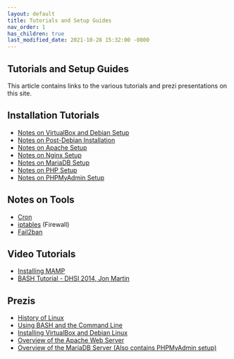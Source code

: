 ```yaml
---
layout: default
title: Tutorials and Setup Guides
nav_order: 1
has_children: true
last_modified_date: 2021-10-28 15:32:00 -0800
---
```


## Tutorials and Setup Guides

This article contains links to the various tutorials and prezi presentations on this site.

Installation Tutorials
----------------------

-   [Notes on VirtualBox and Debian Setup](../Notes%20on%20VirtualBox%20and%20Debian%20Setup)
-   [Notes on Post-Debian Installation](../Notes%20on%20Post-Debian%20Installation)
-   [Notes on Apache Setup](../Notes%20on%20Apache%20Setup)
-   [Notes on Nginx Setup](../Notes%20on%20Nginx%20Setup)
-   [Notes on MariaDB Setup](../Notes%20on%20MariaDB%20Setup)
-   [Notes on PHP Setup](../Notes%20on%20PHP%20Setup)
-   [Notes on PHPMyAdmin Setup](../Notes%20on%20PHPMyAdmin%20Setup)

Notes on Tools
--------------

-   [Cron](../Cron)
-   [iptables](../iptables) (Firewall)
-   [Fail2ban](../Fail2ban)

Video Tutorials
---------------

-   [Installing MAMP](https://dhlinux.org/Tutorials/MAMP-Tutorial.mp4)
-   [BASH Tutorial - DHSI 2014, Jon Martin](https://dhlinux.org/Tutorials/Bash-Tutorial.mp4)

Prezis
------

-   [History of Linux](https://prezi.com/owlxtbwnxxzg/?token=79a88ad6e8bd6eb145ad4238ab1cf1be356e6486e47a1e09b6dbc82c80bf717d&utm_campaign=share&utm_medium=copy)
-   [Using BASH and the Command Line](https://prezi.com/a_u9g2oqraan/?token=11c22ca66953ef1d5bee0839558940db89c01328f8ac5b0cc7b35e1088b823cb&utm_campaign=share&utm_medium=copy)
-   [Installing VirtualBox and Debian Linux](https://prezi.com/l6znv2squxxu/?token=e5c7473d78bdc288648d9bf52d46640f6707ba53088da4fff1c1d46899b22b1b&utm_campaign=share&utm_medium=copy)
-   [Overview of the Apache Web Server](https://prezi.com/0nxhpwoqs1ob/?token=c0330c47af44c2a59c2d78a405225da0ce22dbaf4c10d50fd213f906fb34feee&utm_campaign=share&utm_medium=copy)
-   [Overview of the MariaDB Server (Also contains PHPMyAdmin setup)](https://prezi.com/a6lvi8i-ygmx/?token=737a74a0219e48c9ac16642d07200db9d3290aec2e7c91f7923825953c2a1110&utm_campaign=share&utm_medium=copy)
